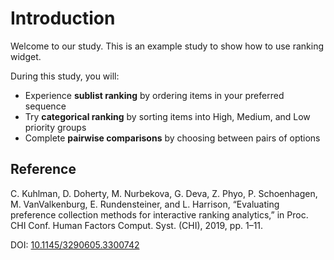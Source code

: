 # Introduction

Welcome to our study. This is an example study to show how to use ranking widget. 

During this study, you will:
- Experience **sublist ranking** by ordering items in your preferred sequence
- Try **categorical ranking** by sorting items into High, Medium, and Low priority groups  
- Complete **pairwise comparisons** by choosing between pairs of options

## Reference

C. Kuhlman, D. Doherty, M. Nurbekova, G. Deva, Z. Phyo, P. Schoenhagen, M. VanValkenburg, E. Rundensteiner, and L. Harrison, 
“Evaluating preference collection methods for interactive ranking analytics,” in Proc. CHI Conf. Human Factors Comput. Syst. (CHI), 2019, pp. 1–11. 

DOI: [10.1145/3290605.3300742](https://dx.doi.org/10.1145/3290605.3300742)